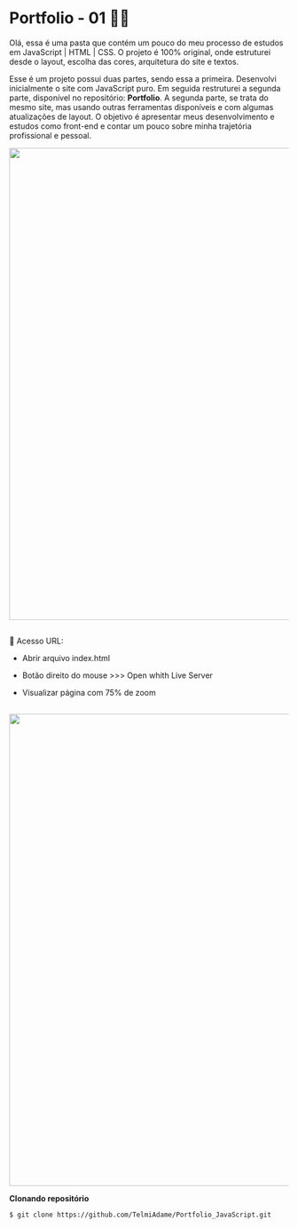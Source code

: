 # Portfolio - 01 👩‍💻 

Olá, essa é uma pasta que contém um pouco do meu processo de estudos em JavaScript | HTML | CSS.
O projeto é 100% original, onde estruturei desde o layout, escolha das cores, arquitetura do site e textos.

Esse é um projeto possui duas partes, sendo essa a primeira. Desenvolvi inicialmente o site com JavaScript puro.
Em seguida restruturei a segunda parte, disponível no repositório: <b>Portfolio</b>. 
A segunda parte, se trata do mesmo site, mas usando outras ferramentas disponíveis e com algumas atualizações de layout. 
O objetivo é apresentar meus desenvolvimento e estudos como front-end e contar um pouco sobre minha trajetória profissional e pessoal. 

<div align = "center">
 <img src = "https://github.com/TelmiAdame/Portfolio_JavaScript/blob/main/projeto_site/midia/Git-Portfolio-JS.gif" width = "850em">
</div>
 
  ##
 
 💾 Acesso URL:
- Abrir arquivo index.html
- Botão direito do mouse >>> Open whith Live Server
- Visualizar página com 75% de zoom 
 
  ##
 
<div align = "center">
<img src = "https://github.com/TelmiAdame/Portfolio_JavaScript/blob/main/projeto_site/midia/img-site.png" width = "850em">
</div>

**Clonando repositório**
```
$ git clone https://github.com/TelmiAdame/Portfolio_JavaScript.git
```
 ##

